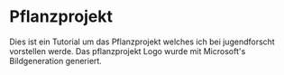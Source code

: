 # Pflanzprojekt
Dies ist ein Tutorial um das Pflanzprojekt welches ich bei jugendforscht vorstellen werde.
Das pflanzprojekt Logo wurde mit Microsoft's Bildgeneration generiert.
